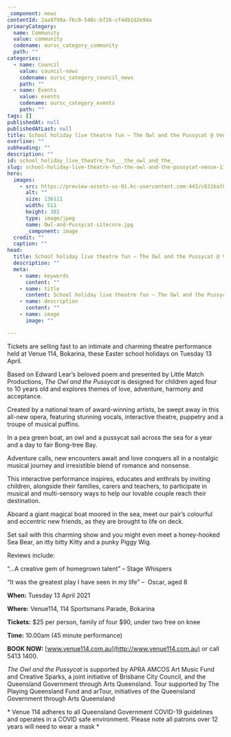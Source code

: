 ```yaml
---
_component: news
contentId: 2aa9799a-f6c0-540c-bf26-cf4db1d2e94a
primaryCategory:
  name: Community
  value: community
  codename: oursc_category_community
  path: ""
categories:
  - name: Council
    value: council-news
    codename: oursc_category_council_news
    path: ""
  - name: Events
    value: events
    codename: oursc_category_events
    path: ""
tags: []
publishedAt: null
publishedAtLast: null
title: School holiday live theatre fun – The Owl and the Pussycat @ Venue 114
overline: ""
subheading: ""
description: ""
id: school_holiday_live_theatre_fun___the_owl_and_the_
slug: school-holiday-live-theatre-fun-the-owl-and-the-pussycat-venue-114
hero:
  images:
    - src: https://preview-assets-us-01.kc-usercontent.com:443/c631baf8-1b46-001f-580c-d0001b68b4a8/2cae9aba-60d3-4bbf-817f-fa2e3079cbea/Owl-and-Pussycat-sitecore.jpg
      alt: ""
      size: 136111
      width: 511
      height: 381
      type: image/jpeg
      name: Owl-and-Pussycat-sitecore.jpg
      _component: image
  credit: ""
  caption: ""
head:
  title: School holiday live theatre fun – The Owl and the Pussycat @ Venue 114
  description: ""
  meta:
    - name: keywords
      content: ""
    - name: title
      content: School holiday live theatre fun – The Owl and the Pussycat @ Venue 114
    - name: description
      content: ""
    - name: image
      image: ""

---
```

Tickets are selling fast to an intimate and charming theatre performance held at Venue 114, Bokarina, these Easter school holidays on Tuesday 13 April.

Based on Edward Lear’s beloved poem and presented by Little Match Productions, *The Owl and the Pussycat* is designed for children aged four to 10 years old and explores themes of love, adventure, harmony and acceptance.

Created by a national team of award-winning artists, be swept away in this all-new opera, featuring stunning vocals, interactive theatre, puppetry and a troupe of musical puffins.

In a pea green boat, an owl and a pussycat sail across the sea for a year and a day to fair Bong-tree Bay.

Adventure calls, new encounters await and love conquers all in a nostalgic musical journey and irresistible blend of romance and nonsense.

This interactive performance inspires, educates and enthrals by inviting children, alongside their families, carers and teachers, to participate in musical and multi-sensory ways to help our lovable couple reach their destination.

Aboard a giant magical boat moored in the sea, meet our pair’s colourful and eccentric new friends, as they are brought to life on deck.

Set sail with this charming show and you might even meet a honey-hooked Sea Bear, an itty bitty Kitty and a punky Piggy Wig.

Reviews include:

“…A creative gem of homegrown talent” – Stage Whispers

“It was the greatest play I have seen in my life” –  Oscar, aged 8

**When:** Tuesday 13 April 2021

**Where:** Venue114, 114 Sportsmans Parade, Bokarina

**Tickets:** $25 per person, family of four $90, under two free on knee

**Time:** 10.00am (45 minute performance)

**BOOK NOW:** [www.venue114.com.au](http://www.venue114.com.au)
&#x20;or call 5413 1400.

*The Owl and the Pussycat* is supported by APRA AMCOS Art Music Fund and Creative Sparks, a joint initiative of Brisbane City Council, and the Queensland Government through Arts Queensland. Tour supported by The Playing Queensland Fund and arTour, initiatives of the Queensland Government through Arts Queensland

\* Venue 114 adheres to all Queensland Government COVID-19 guidelines and operates in a COVID safe environment. Please note all patrons over 12 years will need to wear a mask \*
